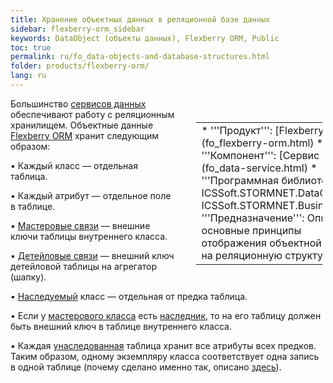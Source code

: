 ```yaml
---
title: Хранение объектных данных в реляционной базе данных
sidebar: flexberry-orm_sidebar
keywords: DataObject (объекты данных), Flexberry ORM, Public
toc: true
permalink: ru/fo_data-objects-and-database-structures.html
folder: products/flexberry-orm/
lang: ru
---
```


<div style="margin:5px; padding-left:28px; float:right; width:40%; outline:1px solid white;">
<br>
<table border="0" width="100%" bgcolor="#6495ED">
<tbody><tr><td bgcolor="#FFFFFF">
* '''Продукт''': [Flexberry ORM](fo_flexberry-orm.html)
* '''Компонент''': [Сервис данных](fo_data-service.html)
* '''Программная библиотека''': ICSSoft.STORMNET.DataObject.dll, ICSSoft.STORMNET.Business.dll
* '''Предназначение''': Описаны основные принципы отображения объектной модели на реляционную структуру.
</td>
</tr></tbody></table></a>
</div>

Большинство [сервисов данных](fo_data-service.html) обеспечивают работу с реляционным хранилищем.
Объектные данные [Flexberry ORM](fo_flexberry-orm.html) хранит следующим образом:


•	Каждый класс — отдельная таблица. 

•	Каждый атрибут — отдельное поле в таблице.

•	[Мастеровые связи](master--association.html) — внешние ключи таблицы внутреннего класса.

•	[Детейловые связи](fo_detail-associations-and-their-properties.html) — внешний ключ детейловой таблицы на агрегатор (шапку).

•	[Наследуемый](inheritance.html) класс — отдельная от предка таблица.

•	Если у [мастерового класса](master--association.html) есть [наследник](inheritance.html), то на его таблицу должен быть внешний ключ в таблице внутреннего класса.

•	Каждая [унаследованная](inheritance.html) таблица хранит все атрибуты всех предков. Таким образом, одному экземпляру класса соответствует одна запись в одной таблице (почему сделано именно так, описано [здесь](inheritance.html)).
